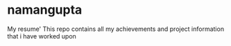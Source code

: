 # namangupta
My resume'
This repo contains all my achievements and project information that i have worked upon
